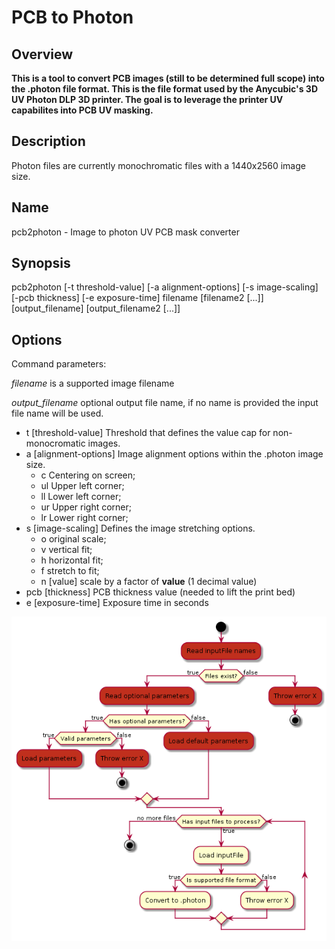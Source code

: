 #  PCB to Photon

## Overview
**This is a tool to convert PCB images (still to be determined full scope) into the .photon file format. This is the file format used by the Anycubic's 3D UV Photon DLP 3D printer. The goal is to leverage the printer UV capabilites into PCB UV masking.**

## Description
Photon files are currently monochromatic files with a 1440x2560 image size.

## Name
pcb2photon - Image to photon UV PCB mask converter

## Synopsis
pcb2photon [-t threshold-value] [-a alignment-options] [-s image-scaling] [-pcb thickness] [-e exposure-time] filename [filename2 [...]] [output_filename] [output_filename2 [...]]

## Options
Command parameters:

*filename*    is a supported image filename

*output_filename*     optional output file name, if no name is provided the input file name will be used.

* t [threshold-value]       Threshold that defines the value cap for non-monocromatic images.
* a [alignment-options]      Image alignment options within the .photon image size.
    * c       Centering on screen;
    * ul      Upper left corner;
    * ll      Lower left corner;
    * ur      Upper right corner;
    * lr      Lower right corner;
* s [image-scaling]       Defines the image stretching options.
    * o       original scale;
    * v       vertical fit;
    * h       horizontal fit;
    * f       stretch to fit;
    * n [value]       scale by a factor of __value__ (1 decimal value)
* pcb [thickness]        PCB thickness value (needed to lift the print bed)
* e  [exposure-time]     Exposure time in seconds

![Activity Diagram](activityDiagram.png "Current development stage in red.")
